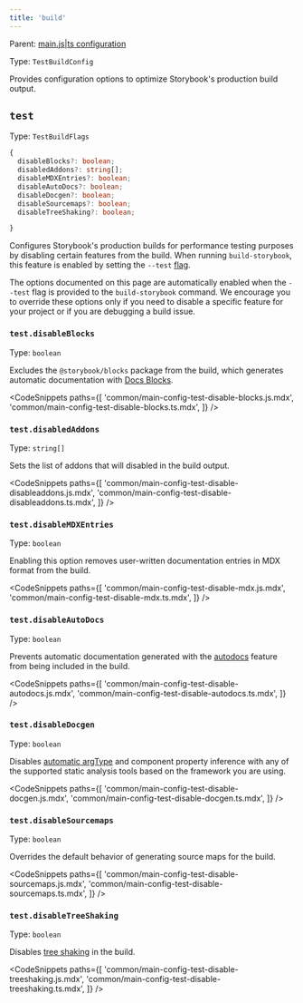 ```yaml
---
title: 'build'
---
```


Parent: [main.js|ts configuration](./main-config.md)

Type: `TestBuildConfig`

Provides configuration options to optimize Storybook's production build output.

## `test`

Type: `TestBuildFlags`

```ts
{
  disableBlocks?: boolean;
  disabledAddons?: string[];
  disableMDXEntries?: boolean;
  disableAutoDocs?: boolean;
  disableDocgen?: boolean;
  disableSourcemaps?: boolean;
  disableTreeShaking?: boolean;

}
```

Configures Storybook's production builds for performance testing purposes by disabling certain features from the build. When running `build-storybook`, this feature is enabled by setting the `--test` [flag](./cli-options.md#build).

<Callout variant="info" icon="💡">

The options documented on this page are automatically enabled when the `--test` flag is provided to the `build-storybook` command. We encourage you to override these options only if you need to disable a specific feature for your project or if you are debugging a build issue.

</Callout>

### `test.disableBlocks`

Type: `boolean`

Excludes the `@storybook/blocks` package from the build, which generates automatic documentation with [Docs Blocks](../writing-docs/doc-blocks.md).

<!-- prettier-ignore-start -->

<CodeSnippets
  paths={[
    'common/main-config-test-disable-blocks.js.mdx',
    'common/main-config-test-disable-blocks.ts.mdx',
  ]}
/>

<!-- prettier-ignore-end -->

### `test.disabledAddons`

Type: `string[]`

Sets the list of addons that will disabled in the build output.

<!-- prettier-ignore-start -->

<CodeSnippets
  paths={[
    'common/main-config-test-disable-disableaddons.js.mdx',
    'common/main-config-test-disable-disableaddons.ts.mdx',
  ]}
/>

<!-- prettier-ignore-end -->

### `test.disableMDXEntries`

Type: `boolean`

Enabling this option removes user-written documentation entries in MDX format from the build.

<!-- prettier-ignore-start -->

<CodeSnippets
  paths={[
    'common/main-config-test-disable-mdx.js.mdx',
    'common/main-config-test-disable-mdx.ts.mdx',
  ]}
/>

<!-- prettier-ignore-end -->

### `test.disableAutoDocs`

Type: `boolean`

Prevents automatic documentation generated with the [autodocs](../writing-docs/autodocs.md) feature from being included in the build.

<!-- prettier-ignore-start -->

<CodeSnippets
  paths={[
    'common/main-config-test-disable-autodocs.js.mdx',
    'common/main-config-test-disable-autodocs.ts.mdx',
  ]}
/>

<!-- prettier-ignore-end -->

### `test.disableDocgen`

Type: `boolean`

Disables [automatic argType](./arg-types.md#automatic-argtype-inference) and component property inference with any of the supported static analysis tools based on the framework you are using.

<!-- prettier-ignore-start -->

<CodeSnippets
  paths={[
    'common/main-config-test-disable-docgen.js.mdx',
    'common/main-config-test-disable-docgen.ts.mdx',
  ]}
/>

<!-- prettier-ignore-end -->

### `test.disableSourcemaps`

Type: `boolean`

Overrides the default behavior of generating source maps for the build.

<!-- prettier-ignore-start -->

<CodeSnippets
  paths={[
    'common/main-config-test-disable-sourcemaps.js.mdx',
    'common/main-config-test-disable-sourcemaps.ts.mdx',
  ]}
/>

<!-- prettier-ignore-end -->

### `test.disableTreeShaking`

Type: `boolean`

Disables [tree shaking](https://developer.mozilla.org/en-US/docs/Glossary/Tree_shaking) in the build.

<!-- prettier-ignore-start -->

<CodeSnippets
  paths={[
    'common/main-config-test-disable-treeshaking.js.mdx',
    'common/main-config-test-disable-treeshaking.ts.mdx',
  ]}
/>

<!-- prettier-ignore-end -->
